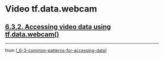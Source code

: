 # Video tf.data.webcam

## [**6.3.2.** Accessing video data using tf.data.webcam()]()

---
from [[_6-3-common-patterns-for-accessing-data]]

[//begin]: # "Autogenerated link references for markdown compatibility"
[_6-3-common-patterns-for-accessing-data]: _6-3-common-patterns-for-accessing-data.md "Common Patterns for Data Access"
[//end]: # "Autogenerated link references"